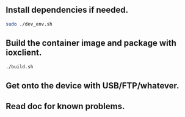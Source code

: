## Install dependencies if needed.
```bash
sudo ./dev_env.sh
```

## Build the container image and package with ioxclient.
```bash
./build.sh
```

## Get onto the device with USB/FTP/whatever.

## Read doc for known problems.
